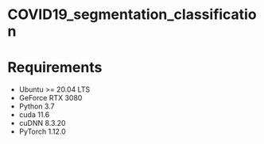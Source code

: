 # COVID19_segmentation_classification
# Requirements
- Ubuntu >= 20.04 LTS
- GeForce RTX 3080
- Python 3.7
- cuda 11.6
- cuDNN 8.3.20
- PyTorch 1.12.0
